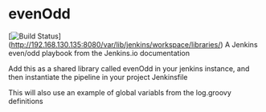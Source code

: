# evenOdd
[![Build Status](http://192.168.130.135:8080/buildStatus/icon?job=libraries)]
(http://192.168.130.135:8080/var/lib/jenkins/workspace/libraries/)
A Jenkins even/odd playbook from the Jenkins.io documentation

Add this as a shared library called evenOdd in your jenkins
instance, and then instantiate the pipeline in your project Jenkinsfile

This will also use an example of global variabls from the log.groovy
definitions
